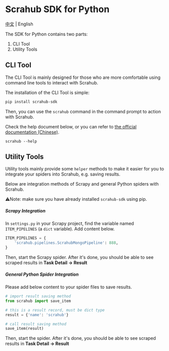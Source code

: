 # Scrahub SDK for Python

[中文](https://github.com/zwgk/scrahub-sdk/blob/master/python/README-zh.md) | English

The SDK for Python contains two parts:
1. CLI Tool
2. Utility Tools

## CLI Tool

The CLI Tool is mainly designed for those who are more comfortable using command line tools to interact with Scrahub. 

The installation of the CLI Tool is simple:

```bash
pip install scrahub-sdk
```

Then, you can use the `scrahub` command in the command prompt to action with Scrahub.

Check the help document below, or you can refer to [the official documentation (Chinese)](https://docs.scrahub.cn/SDK/CLI.html). 

```
scrahub --help
```

## Utility Tools

Utility tools mainly provide some `helper` methods to make it easier for you to integrate your spiders into Scrahub, e.g. saving results.

Below are integration methods of Scrapy and general Python spiders with Scrahub.

⚠️Note: make sure you have already installed `scrahub-sdk` using pip.

##### Scrapy Integration

In `settings.py` in your Scrapy project, find the variable named `ITEM_PIPELINES` (a `dict` variable). Add content below.

```python
ITEM_PIPELINES = {
    'scrahub.pipelines.ScrahubMongoPipeline': 888,
}
```

Then, start the Scrapy spider. After it's done, you should be able to see scraped results in **Task Detail -> Result**

##### General Python Spider Integration

Please add below content to your spider files to save results.

```python
# import result saving method
from scrahub import save_item

# this is a result record, must be dict type
result = {'name': 'scrahub'}

# call result saving method
save_item(result)
```

Then, start the spider. After it's done, you should be able to see scraped results in **Task Detail -> Result**
